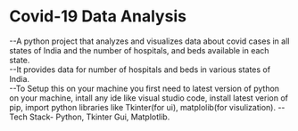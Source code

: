 # Covid-19 Data Analysis
 
--A python project that analyzes and visualizes data about covid cases in all states of India and the number of hospitals, and beds available in each state.
<br>
--It provides data for number of hospitals and beds in various states of India. 
<br>
--To Setup this on your machine you first need to latest version of python on your machine, intall any ide like visual studio code, install latest verion of pip, import python libraries like Tkinter(for ui), matplolib(for visulization).
--Tech Stack- Python, Tkinter Gui, Matplotlib. 
